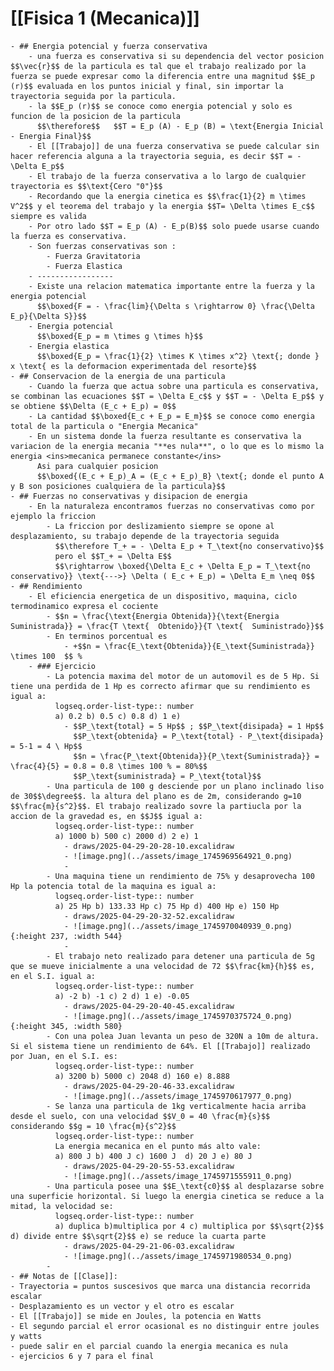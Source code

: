 # [[Fisica 1 (Mecanica)]]
	- ## Energia potencial y fuerza conservativa
		- una fuerza es conservativa si su dependencia del vector posicion $$\vec{r}$$ de la particula es tal que el trabajo realizado por la fuerza se puede expresar como la diferencia entre una magnitud $$E_p (r)$$ evaluada en los puntos inicial y final, sin importar la trayectoria seguida por la particula.
		- la $$E_p (r)$$ se conoce como energia potencial y solo es funcion de la posicion de la particula
		  $$\therefore$$   $$T = E_p (A) - E_p (B) = \text{Energia Inicial - Energia Final}$$
		- El [[Trabajo]] de una fuerza conservativa se puede calcular sin hacer referencia alguna a la trayectoria seguia, es decir $$T = - \Delta E_p$$
		- El trabajo de la fuerza conservativa a lo largo de cualquier trayectoria es $$\text{Cero "0"}$$
		- Recordando que la energia cinetica es $$\frac{1}{2} m \times V^2$$ y el teorema del trabajo y la energia $$T= \Delta \times E_c$$ siempre es valida
		- Por otro lado $$T = E_p (A) - E_p(B)$$ solo puede usarse cuando la fuerza es conservativa.
		- Son fuerzas conservativas son :
			- Fuerza Gravitatoria
			- Fuerza Elastica
		- -----------------
		- Existe una relacion matematica importante entre la fuerza y la energia potencial 
		  $$\boxed{F = - \frac{lim}{\Delta s \rightarrow 0} \frac{\Delta E_p}{\Delta S}}$$
		- Energia potencial
		  $$\boxed{E_p = m \times g \times h}$$
		- Energia elastica
		  $$\boxed{E_p = \frac{1}{2} \times K \times x^2} \text{; donde } x \text{ es la deformacion experimentada del resorte}$$
	- ## Conservacion de la energia de una particula
		- Cuando la fuerza que actua sobre una particula es conservativa, se combinan las ecuaciones $$T = \Delta E_c$$ y $$T = - \Delta E_p$$ y se obtiene $$\Delta (E_c + E_p) = 0$$
		- La cantidad $$\boxed{E_c + E_p = E_m}$$ se conoce como energia total de la particula o "Energia Mecanica"
		- En un sistema donde la fuerza resultante es conservativa la variacion de la energia mecania "**es nula**", o lo que es lo mismo la energia <ins>mecanica permanece constante</ins>
		  Asi para cualquier posicion
		  $$\boxed{(E_c + E_p)_A = (E_c + E_p)_B} \text{; donde el punto A y B son posiciones cualquiera de la particula}$$
	- ## Fuerzas no conservativas y disipacion de energia
		- En la naturaleza encontramos fuerzas no conservativas como por ejemplo la friccion
			- La friccion por deslizamiento siempre se opone al desplazamiento, su trabajo depende de la trayectoria seguida
			  $$\therefore T_+ = - \Delta E_p + T_\text{no conservativo}$$
			  pero el $$T_+ = \Delta E$$
			  $$\rightarrow \boxed{\Delta E_c + \Delta E_p = T_\text{no conservativo}} \text{--->} \Delta ( E_c + E_p) = \Delta E_m \neq 0$$
	- ## Rendimiento
		- El eficiencia energetica de un dispositivo, maquina, ciclo termodinamico expresa el cociente
			- $$n = \frac{\text{Energia Obtenida}}{\text{Energia Suministrada}} = \frac{T \text{  Obtenido}}{T \text{  Suministrado}}$$
			- En terminos porcentual es
				- +$$n = \frac{E_\text{Obtenida}}{E_\text{Suministrada}} \times 100  $$ %
		- ### Ejercicio
			- La potencia maxima del motor de un automovil es de 5 Hp. Si tiene una perdida de 1 Hp es correcto afirmar que su rendimiento es igual a:
			  logseq.order-list-type:: number
			  a) 0.2 b) 0.5 c) 0.8 d) 1 e)
				- $$P_\text{total} = 5 Hp$$ ; $$P_\text{disipada} = 1 Hp$$
				  $$P_\text{obtenida} = P_\text{total} - P_\text{disipada}  = 5-1 = 4 \ Hp$$
				  $$n = \frac{P_\text{Obtenida}}{P_\text{Suministrada}} = \frac{4}{5} = 0.8 = 0.8 \times 100 % = 80%$$
				  $$P_\text{suministrada} = P_\text{total}$$
			- Una particula de 100 g desciende por un plano inclinado liso de 30$$\degree$$. la altura del plano es de 2m, considerando g=10 $$\frac{m}{s^2}$$. El trabajo realizado sovre la partiucla por la accion de la gravedad es, en $$J$$ igual a:
			  logseq.order-list-type:: number
			  a) 1000 b) 500 c) 2000 d) 2 e) 1
				- draws/2025-04-29-20-28-10.excalidraw
				- ![image.png](../assets/image_1745969564921_0.png)
				-
			- Una maquina tiene un rendimiento de 75% y desaprovecha 100 Hp la potencia total de la maquina es igual a:
			  logseq.order-list-type:: number
			  a) 25 Hp b) 133.33 Hp c) 75 Hp d) 400 Hp e) 150 Hp
				- draws/2025-04-29-20-32-52.excalidraw
				- ![image.png](../assets/image_1745970040939_0.png){:height 237, :width 544}
				-
			- El trabajo neto realizado para detener una particula de 5g que se mueve inicialmente a una velocidad de 72 $$\frac{km}{h}$$ es, en el S.I. igual a:
			  logseq.order-list-type:: number
			  a) -2 b) -1 c) 2 d) 1 e) -0.05
				- draws/2025-04-29-20-40-45.excalidraw
				- ![image.png](../assets/image_1745970375724_0.png){:height 345, :width 580}
			- Con una polea Juan levanta un peso de 320N a 10m de altura. Si el sistema tiene un rendimiento de 64%. El [[Trabajo]] realizado por Juan, en el S.I. es:
			  logseq.order-list-type:: number
			  a) 3200 b) 5000 c) 2048 d) 160 e) 8.888
				- draws/2025-04-29-20-46-33.excalidraw
				- ![image.png](../assets/image_1745970617977_0.png)
			- Se lanza una particula de 1kg verticalmente hacia arriba desde el suelo, con una velocidad $$V_0 = 40 \frac{m}{s}$$ considerando $$g = 10 \frac{m}{s^2}$$
			  logseq.order-list-type:: number
			  La energia mecanica en el punto más alto vale:
			  a) 800 J b) 400 J c) 1600 J  d) 20 J e) 80 J
				- draws/2025-04-29-20-55-53.excalidraw
				- ![image.png](../assets/image_1745971555911_0.png)
			- Una particula posee una $$E_\text{c0}$$ al desplazarse sobre una superficie horizontal. Si luego la energia cinetica se reduce a la mitad, la velocidad se:
			  logseq.order-list-type:: number
			  a) duplica b)multiplica por 4 c) multiplica por $$\sqrt{2}$$ d) divide entre $$\sqrt{2}$$ e) se reduce la cuarta parte
				- draws/2025-04-29-21-06-03.excalidraw
				- ![image.png](../assets/image_1745971980534_0.png)
			-
	- ## Notas de [[Clase]]:
	- Trayectoria = puntos suscesivos que marca una distancia recorrida escalar
	- Desplazamiento es un vector y el otro es escalar
	- El [[Trabajo]] se mide en Joules, la potencia en Watts
	- El segundo parcial el error ocasional es no distinguir entre joules y watts
	- puede salir en el parcial cuando la energia mecanica es nula
	- ejercicios 6 y 7 para el final